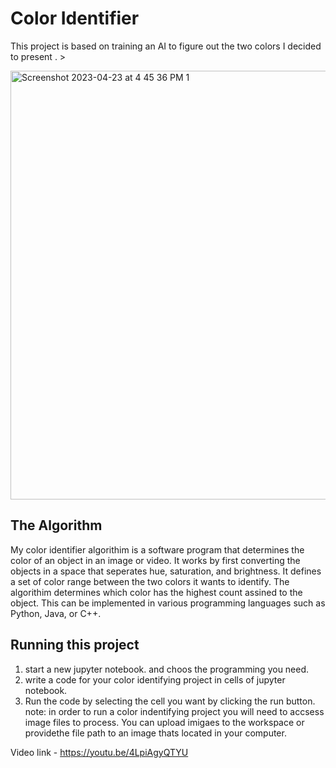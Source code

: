 # Color Identifier

 This project is based on training an AI to figure out the two colors I decided to present . > 

<img width="686" alt="Screenshot 2023-04-23 at 4 45 36 PM 1" src="https://user-images.githubusercontent.com/117325252/233868051-753094b8-b6f1-43fe-a91a-ff97cdcfde94.png">


## The Algorithm
My color identifier algorithim is a software program that determines the color of an object in an image or video. It works by first converting the objects in a space that seperates hue, saturation, and brightness. It defines a set of color range between the two colors it wants to identify. The algorithim determines which color has the highest count assined to the object. This can be implemented in various programming languages such as Python, Java, or C++. 

## Running this project
1. start a new jupyter notebook. and choos the programming you need.
2. write a code for your color identifying project in cells of jupyter notebook. 
3. Run the code by selecting the cell you want by clicking the run button. 
note: in order to run a color indentifying project you will need to accsess image files to process. You can upload imigaes to the workspace or providethe file path to an image thats located in your computer. 

Video link - https://youtu.be/4LpiAgyQTYU
